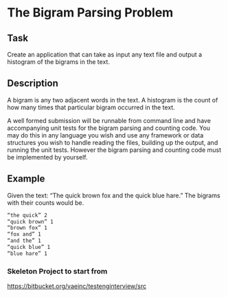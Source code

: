 
# The Bigram Parsing Problem

## Task

Create an application that can take as input any text file and output a histogram of the bigrams
in the text.

## Description
A bigram is any two adjacent words in the text. A histogram is the count of how many times that
particular bigram occurred in the text.

A well formed submission will be runnable from command line and have accompanying unit
tests for the bigram parsing and counting code. You may do this in any language you wish and
use any framework or data structures you wish to handle reading the files, building up the
output, and running the unit tests. However the bigram parsing and counting code must be
implemented by yourself.

## Example
Given the text: “The quick brown fox and the quick blue hare.” The bigrams with their counts
would be.

```txt
“the quick” 2
“quick brown” 1
“brown fox” 1
“fox and” 1
“and the” 1
“quick blue” 1
“blue hare” 1
```

### Skeleton Project to start from
https://bitbucket.org/vaeinc/testenginterview/src
